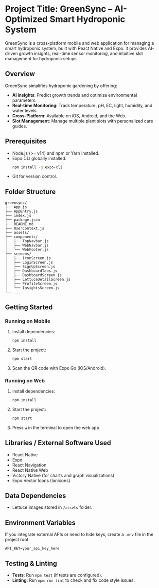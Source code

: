 # Project Title: GreenSync – AI-Optimized Smart Hydroponic System

GreenSync is a cross-platform mobile and web application for managing a smart hydroponic system, built with React Native and Expo. It provides AI-driven growth insights, real-time sensor monitoring, and intuitive slot management for hydroponic setups.

## Overview
GreenSync simplifies hydroponic gardening by offering:
- **AI Insights**: Predict growth trends and optimize environmental parameters.
- **Real-time Monitoring**: Track temperature, pH, EC, light, humidity, and water levels.
- **Cross-Platform**: Available on iOS, Android, and the Web.
- **Slot Management**: Manage multiple plant slots with personalized care guides.

## Prerequisites
- Node.js (>= v14) and npm or Yarn installed.
- Expo CLI globally installed:
  ```bash
  npm install -g expo-cli
  ```
- Git for version control.

## Folder Structure
```plaintext
greensync/
├── App.js
├── AppEntry.js
├── index.js
├── package.json
├── README.md
├── UserContext.js
├── assets/
├── components/
│   ├── TopNavbar.js
│   ├── WebNavbar.js
│   └── WebFooter.js
├── screens/
│   ├── IconScreen.js
│   ├── LoginScreen.js
│   ├── SignUpScreen.js
│   ├── DashboardTabs.js
│   ├── DashboardScreen.js
│   ├── LettuceDetailScreen.js
│   ├── ProfileScreen.js
│   └── InsightsScreen.js
└── ...
```

## Getting Started

### Running on Mobile
1. Install dependencies:
   ```bash
   npm install
   ```
2. Start the project:
   ```bash
   npm start
   ```
3. Scan the QR code with Expo Go (iOS/Android).

### Running on Web
1. Install dependencies:
   ```bash
   npm install
   ```
2. Start the project:
   ```bash
   npm start
   ```
3. Press `w` in the terminal to open the web app.

## Libraries / External Software Used
- React Native
- Expo
- React Navigation
- React Native Web
- Victory Native (for charts and graph visualizations)
- Expo Vector Icons (Ionicons)

## Data Dependencies
- Lettuce images stored in `/assets` folder.

## Environment Variables
If you integrate external APIs or need to hide keys, create a `.env` file in the project root:
```dotenv
API_KEY=your_api_key_here
```

## Testing & Linting
- **Tests**: Run `npm test` (if tests are configured).
- **Linting**: Run `npm run lint` to check and fix code style issues.
